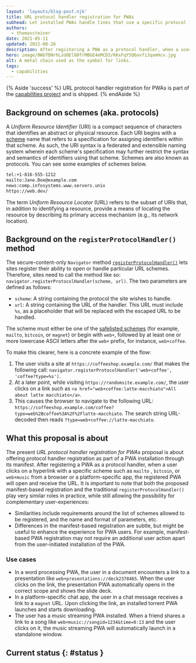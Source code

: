 ```yaml
---
layout: 'layouts/blog-post.njk'
title: URL protocol handler registration for PWAs
subhead: Let installed PWAs handle links that use a specific protocol for a more integrated experience.
authors:
  - thomassteiner
date: 2021-05-11
updated: 2022-08-26
description: After registering a PWA as a protocol handler, when a user clicks on a hyperlink with a specific scheme such as mailto, bitcoin, or web+music from a browser or a platform-specific app, the registered PWA will open and receive the URL.
hero: image/8WbTDNrhLsU0El80frMBGE4eMCD3/KKxFqY5Q6ovfi3qomHcv.jpg
alt: A metal chain used as the symbol for links.
tags:
  - capabilities
---
```


{% Aside 'success' %} URL protocol handler registration for PWAs is part of the
[capabilities project](https://developer.chrome.com/blog/fugu-status/) and is shipped. {% endAside %}

## Background on schemes (aka. protocols)

A _Uniform Resource Identifier_ (URI) is a compact sequence of characters that identifies an
abstract or physical resource. Each URI begins with a
[scheme](https://tools.ietf.org/html/rfc3986#section-3.1) name that refers to a specification for
assigning identifiers within that scheme. As such, the URI syntax is a federated and extensible
naming system wherein each scheme's specification may further restrict the syntax and semantics of
identifiers using that scheme. Schemes are also known as protocols. You can see some examples of
schemes below.

```bash
tel:+1-816-555-1212
mailto:Jane.Doe@example.com
news:comp.infosystems.www.servers.unix
https://web.dev/
```

The term _Uniform Resource Locator_ (URL) refers to the subset of URIs that, in addition to
identifying a resource, provide a means of locating the resource by describing its primary access
mechanism (e.g., its network location).

## Background on the `registerProtocolHandler()` method

The secure-content-only `Navigator` method
[`registerProtocolHandler()`](https://developer.mozilla.org/docs/Web/API/Navigator/registerProtocolHandler)
lets sites register their ability to open or handle particular URL schemes. Therefore, sites need to
call the method like so: `navigator.registerProtocolHandler(scheme, url)`. The two parameters are
defined as follows:

- `scheme`: A string containing the protocol the site wishes to handle.
- `url`: A string containing the URL of the handler. This URL must include `%s`, as a placeholder
  that will be replaced with the escaped URL to be handled.

The scheme must either be one of the
[safelisted schemes](https://html.spec.whatwg.org/multipage/system-state.html#safelisted-scheme)
(for example, `mailto`, `bitcoin`, or `magnet`) or begin with `web+`, followed by at least one or
more lowercase ASCII letters after the `web+` prefix, for instance, `web+coffee`.

To make this clearer, here is a concrete example of the flow:

1. The user visits a site at `https://coffeeshop.example.com/` that makes the following call:
   `navigator.registerProtocolHandler('web+coffee', 'coffee?type=%s')`.
1. At a later point, while visiting `https://randomsite.example.com/`, the user clicks on a link
   such as `<a href="web+coffee:latte-macchiato">All about latte macchiato</a>`.
1. This causes the browser to navigate to the following URL:
   `https://coffeeshop.example.com/coffee?type=web%2Bcoffee%3A%2F%2Flatte-macchiato`. The search
   string URL-decoded then reads `?type=web+coffee://latte-macchiato`.

## What this proposal is about

The present _URL protocol handler registration for PWAs_ proposal is about offering protocol handler
registration as part of a PWA installation through its manifest. After registering a PWA as a
protocol handler, when a user clicks on a hyperlink with a specific scheme such as `mailto` ,
`bitcoin`, or `web+music` from a browser or a platform-specific app, the registered PWA will open
and receive the URL. It is important to note that both the proposed manifest-based registration and
the traditional `registerProtocolHandler()` play very similar roles in practice, while still
allowing the possibility for complementary user-experiences:

- Similarities include requirements around the list of schemes allowed to be registered, and the
  name and format of parameters, etc.
- Differences in the manifest-based registration are subtle, but might be useful to enhance the
  experience for PWA users. For example, manifest-based PWA registration may not require an
  additional user action apart from the user-initiated installation of the PWA.

### Use cases

- In a word processing PWA, the user in a document encounters a link to a presentation like
  `web+presentations://deck2378465`. When the user clicks on the link, the presentation PWA
  automatically opens in the correct scope and shows the slide deck.
- In a platform-specific chat app, the user in a chat message receives a link to a `magnet` URL.
  Upon clicking the link, an installed torrent PWA launches and starts downloading.
- The user has a music streaming PWA installed. When a friend shares a link to a song like
  `web+music://songid=1234&time=0:13` and the user clicks on it, the music streaming PWA will
  automatically launch in a standalone window.

## Current status {: #status }

